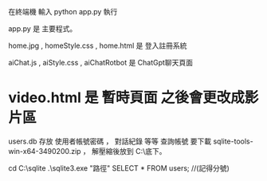 在終端機 輸入 python app.py 執行

app.py 是 主要程式。

home.jpg , homeStyle.css , home.html 是 登入註冊系統

aiChat.js , aiStyle.css , aiChatRotbot 是 ChatGpt聊天頁面

video.html 是 暫時頁面 之後會更改成影片區
=======================================================================
users.db 存放 使用者帳號密碼 ， 對話紀錄 等等
查詢帳號 要下載 sqlite-tools-win-x64-3490200.zip ， 解壓縮後放到 C:\底下。

cd C:\sqlite
.\sqlite3.exe "路徑"
SELECT * FROM users; //(記得分號)
